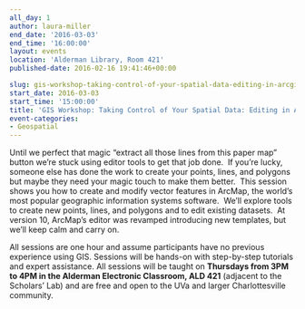 ```yaml
---
all_day: 1
author: laura-miller
end_date: '2016-03-03'
end_time: '16:00:00'
layout: events
location: 'Alderman Library, Room 421'
published-date: 2016-02-16 19:41:46+00:00

slug: gis-workshop-taking-control-of-your-spatial-data-editing-in-arcgis-2
start_date: 2016-03-03
start_time: '15:00:00'
title: 'GIS Workshop: Taking Control of Your Spatial Data: Editing in ArcGIS'
event-categories:
- Geospatial
---
```


Until we perfect that magic “extract all those lines from this paper map” button we’re stuck using editor tools to get that job done.  If you’re lucky, someone else has done the work to create your points, lines, and polygons but maybe they need your magic touch to make them better.  This session shows you how to create and modify vector features in ArcMap, the world’s most popular geographic information systems software.  We’ll explore tools to create new points, lines, and polygons and to edit existing datasets.  At version 10, ArcMap’s editor was revamped introducing new templates, but we’ll keep calm and carry on.

All sessions are one hour and assume participants have no previous experience using GIS. Sessions will be hands-on with step-by-step tutorials and expert assistance. All sessions will be taught on **Thursdays from 3PM to 4PM in the Alderman Electronic Classroom, ALD 421** (adjacent to the Scholars’ Lab) and are free and open to the UVa and larger Charlottesville community.

